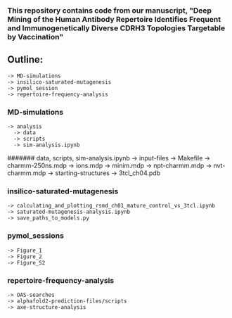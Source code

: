 ### This repository contains code from our manuscript, "Deep Mining of the Human Antibody Repertoire Identifies Frequent and Immunogenetically Diverse CDRH3 Topologies Targetable by Vaccination"

## Outline:
	-> MD-simulations
	-> insilico-saturated-mutagenesis
	-> pymol_session
	-> repertoire-frequency-analysis

### MD-simulations
	-> analysis
	  -> data
	  -> scripts
	  -> sim-analysis.ipynb
####### data, scripts, sim-analysis.ipynb
	-> input-files
	  -> Makefile
	  -> charmm-250ns.mdp
	  -> ions.mdp
	  -> minim.mdp
	  -> npt-charmm.mdp
	  -> nvt-charmm.mdp
	-> starting-structures
	  -> 3tcl_ch04.pdb

### insilico-saturated-mutagenesis
	-> calculating_and_plotting_rsmd_ch01_mature_control_vs_3tcl.ipynb
	-> saturated-mutagenesis-analysis.ipynb
	-> save_paths_to_models.py

### pymol_sessions
	-> Figure_1
	-> Figure_2
	-> Figure_S2

### repertoire-frequency-analysis
	-> OAS-searches
	-> alphafold2-prediction-files/scripts
	-> axe-structure-analysis


